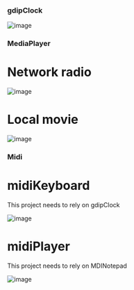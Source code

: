 ### gdipClock

![image](https://github.com/chunmingwang/gdipClock/assets/35757455/c5a0e146-0ffb-4e72-bf65-0a4012a058e2)

### MediaPlayer

# Network radio

![image](https://github.com/chunmingwang/MediaPlayer/assets/35757455/3e016b72-448d-43cc-a92e-8d75bde13795)

# Local movie

![image](https://github.com/chunmingwang/MediaPlayer/assets/35757455/960e9e83-7ddc-4794-8494-e2189343b24d)

### Midi
# midiKeyboard
This project needs to rely on gdipClock

![image](https://github.com/chunmingwang/MidiKeyboard/assets/35757455/f82022f6-43b1-4e8d-b5bb-dfa7b9685cac)

# midiPlayer
This project needs to rely on MDINotepad

![image](https://github.com/chunmingwang/MidiKeyboard/assets/35757455/cbeedc84-0f71-43ef-86e8-9185e01458c9)

<!--

### Hi there 👋

**chunmingwang/chunmingwang** is a ✨ _special_ ✨ repository because its `README.md` (this file) appears on your GitHub profile.

Here are some ideas to get you started:

- 🔭 I’m currently working on ...
- 🌱 I’m currently learning ...
- 👯 I’m looking to collaborate on ...
- 🤔 I’m looking for help with ...
- 💬 Ask me about ...
- 📫 How to reach me: ...
- 😄 Pronouns: ...
- ⚡ Fun fact: ...
-->
